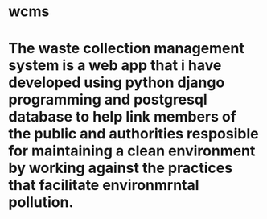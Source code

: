 # wcms
# The waste collection management system is a web app that i have developed using python django programming and postgresql database to help link members of the public and authorities resposible for maintaining a clean environment by working against the practices that facilitate environmrntal pollution.
